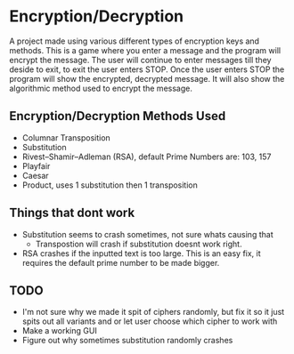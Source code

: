 # Encryption/Decryption
A project made using various different types of encryption keys and methods.
This is a game where you enter a message and the program will encrypt the message. The user will continue to enter messages till they deside to exit, to exit the user enters STOP. Once the user enters STOP the program will show the encrypted, decrypted message. It will also show the algorithmic method used to encrypt the message.

## Encryption/Decryption Methods Used
- Columnar Transposition 
- Substitution 
- Rivest–Shamir–Adleman (RSA), default Prime Numbers are: 103, 157
- Playfair
- Caesar
- Product, uses 1 substitution then 1 transposition 

## Things that dont work
- Substitution seems to crash sometimes, not sure whats causing that
  - Transpostion will crash if substitution doesnt work right.
- RSA crashes if the inputted text is too large. This is an easy fix, it requires the default prime number to be made bigger.


## TODO
- I'm not sure why we made it spit of ciphers randomly, but fix it so it just spits out all variants and or let user choose which cipher to work with
- Make a working GUI
- Figure out why sometimes substitution randomly crashes



